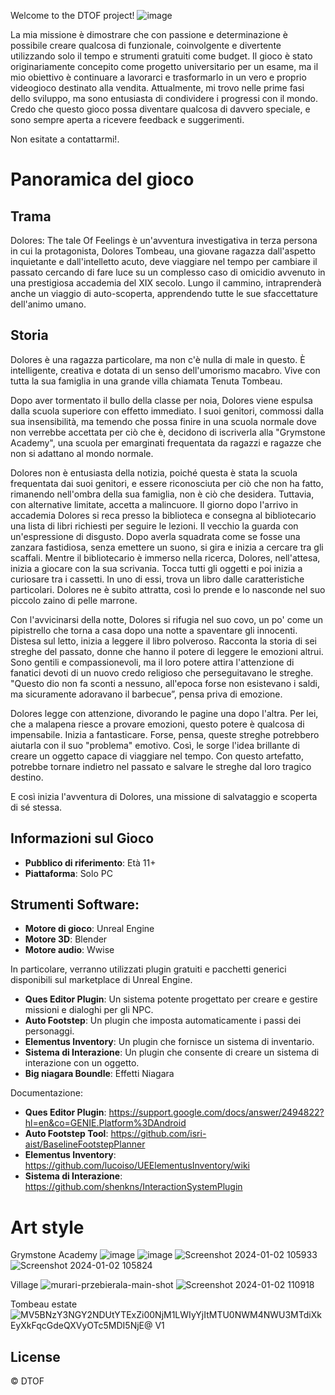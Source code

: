 Welcome to the DTOF project!
![image](https://github.com/AlexMarsico/DTOF/assets/78042460/adc5284e-ce4c-4d91-a4bd-d7bddee83596)

La mia missione è dimostrare che con passione e determinazione è possibile creare qualcosa di funzionale, coinvolgente e divertente utilizzando solo il tempo e strumenti gratuiti come budget. Il gioco è stato originariamente concepito come progetto universitario per un esame, ma il mio obiettivo è continuare a lavorarci e trasformarlo in un vero e proprio videogioco destinato alla vendita. Attualmente, mi trovo nelle prime fasi dello sviluppo, ma sono entusiasta di condividere i progressi con il mondo. Credo che questo gioco possa diventare qualcosa di davvero speciale, e sono sempre aperta a ricevere feedback e suggerimenti. 

Non esitate a contattarmi!.


# Panoramica del gioco

## Trama
Dolores: The tale Of Feelings è un'avventura investigativa in terza persona in cui la protagonista, Dolores Tombeau, una giovane ragazza dall'aspetto inquietante e dall'intelletto acuto, deve viaggiare nel tempo per cambiare il passato cercando di fare luce su un complesso caso di omicidio avvenuto in una prestigiosa accademia del XIX secolo. Lungo il cammino, intraprenderà anche un viaggio di auto-scoperta, apprendendo tutte le sue sfaccettature dell'animo umano.

## Storia
Dolores è una ragazza particolare, ma non c'è nulla di male in questo. È intelligente, creativa e dotata di un senso dell'umorismo macabro. Vive con tutta la sua famiglia in una grande villa chiamata Tenuta Tombeau.

Dopo aver tormentato il bullo della classe per noia, Dolores viene espulsa dalla scuola superiore con effetto immediato. I suoi genitori, commossi dalla sua insensibilità, ma temendo che possa finire in una scuola normale dove non verrebbe accettata per ciò che è, decidono di iscriverla alla "Grymstone Academy", una scuola per emarginati frequentata da ragazzi e ragazze che non si adattano al mondo normale.

Dolores non è entusiasta della notizia, poiché questa è stata la scuola frequentata dai suoi genitori, e essere riconosciuta per ciò che non ha fatto, rimanendo nell'ombra della sua famiglia, non è ciò che desidera. Tuttavia, con alternative limitate, accetta a malincuore.
Il giorno dopo l'arrivo in accademia Dolores si reca presso la biblioteca e consegna al bibliotecario una lista di libri richiesti per seguire le lezioni. Il vecchio la guarda con un'espressione di disgusto. Dopo averla squadrata come se fosse una zanzara fastidiosa, senza emettere un suono, si gira e inizia a cercare tra gli scaffali. Mentre il bibliotecario è immerso nella ricerca, Dolores, nell'attesa, inizia a giocare con la sua scrivania. Tocca tutti gli oggetti e poi inizia a curiosare tra i cassetti. In uno di essi, trova un libro dalle caratteristiche particolari. Dolores ne è subito attratta, così lo prende e lo nasconde nel suo piccolo zaino di pelle marrone.

Con l'avvicinarsi della notte, Dolores si rifugia nel suo covo, un po' come un pipistrello che torna a casa dopo una notte a spaventare gli innocenti. Distesa sul letto, inizia a leggere il libro polveroso. Racconta la storia di sei streghe del passato, donne che hanno il potere di leggere le emozioni altrui. Sono gentili e compassionevoli, ma il loro potere attira l'attenzione di fanatici devoti di un nuovo credo religioso che perseguitavano le streghe. "Questo dio non fa sconti a nessuno, all'epoca forse non esistevano i saldi, ma sicuramente adoravano il barbecue”, pensa priva di emozione.

Dolores legge con attenzione, divorando le pagine una dopo l'altra. Per lei, che a malapena riesce a provare emozioni, questo potere è qualcosa di impensabile.
Inizia a fantasticare. Forse, pensa, queste streghe potrebbero aiutarla con il suo "problema" emotivo. Così, le sorge l'idea brillante di creare un oggetto capace di viaggiare nel tempo. Con questo artefatto, potrebbe tornare indietro nel passato e salvare le streghe dal loro tragico destino.

E così inizia l'avventura di Dolores, una missione di salvataggio e scoperta di sé stessa.

## Informazioni sul Gioco

* **Pubblico di riferimento**: Età 11+
* **Piattaforma**: Solo PC

## Strumenti Software:

* **Motore di gioco**: Unreal Engine
* **Motore 3D**: Blender
* **Motore audio**: Wwise

In particolare, verranno utilizzati plugin gratuiti e pacchetti generici disponibili sul marketplace di Unreal Engine.

* **Ques Editor Plugin**: Un sistema potente progettato per creare e gestire missioni e dialoghi per gli NPC.
* **Auto Footstep**: Un plugin che imposta automaticamente i passi dei personaggi.
* **Elementus Inventory**: Un plugin che fornisce un sistema di inventario.
* **Sistema di Interazione**: Un plugin che consente di creare un sistema di interazione con un oggetto.
* **Big niagara Boundle**: Effetti Niagara

Documentazione:
* **Ques Editor Plugin**: https://support.google.com/docs/answer/2494822?hl=en&co=GENIE.Platform%3DAndroid
* **Auto Footstep Tool**: https://github.com/isri-aist/BaselineFootstepPlanner
* **Elementus Inventory**: https://github.com/lucoiso/UEElementusInventory/wiki
* **Sistema di Interazione**: https://github.com/shenkns/InteractionSystemPlugin
 
# Art style
Grymstone Academy
![image](https://github.com/AlexMarsico/DTOF/assets/78042460/4582450b-d6be-4b66-b160-cd7d89790d80)
![image](https://github.com/AlexMarsico/DTOF/assets/78042460/59538d00-e119-446f-a705-ad987b4ca814)
![Screenshot 2024-01-02 105933](https://github.com/AlexMarsico/DTOF/assets/78042460/5951c4d9-fcbc-4adf-912c-3bfec707a40b)
![Screenshot 2024-01-02 105824](https://github.com/AlexMarsico/DTOF/assets/78042460/fb2d759b-5378-4f44-bd3d-da67395cef54)

Village
![murari-przebierala-main-shot](https://github.com/AlexMarsico/DTOF/assets/78042460/41c3b8a4-7e54-4f37-8368-4923371ba0ca)
![Screenshot 2024-01-02 110918](https://github.com/AlexMarsico/DTOF/assets/78042460/ab0b9c37-3db1-413f-96f5-3988869a96d0)

Tombeau estate
![MV5BNzY3NGY2NDUtYTExZi00NjM1LWIyYjItMTU0NWM4NWU3MTdiXkEyXkFqcGdeQXVyOTc5MDI5NjE@ _V1_](https://github.com/AlexMarsico/DTOF/assets/78042460/4336b1ca-b645-4fbb-aed0-b880f15c78b4)







## License
© DTOF
